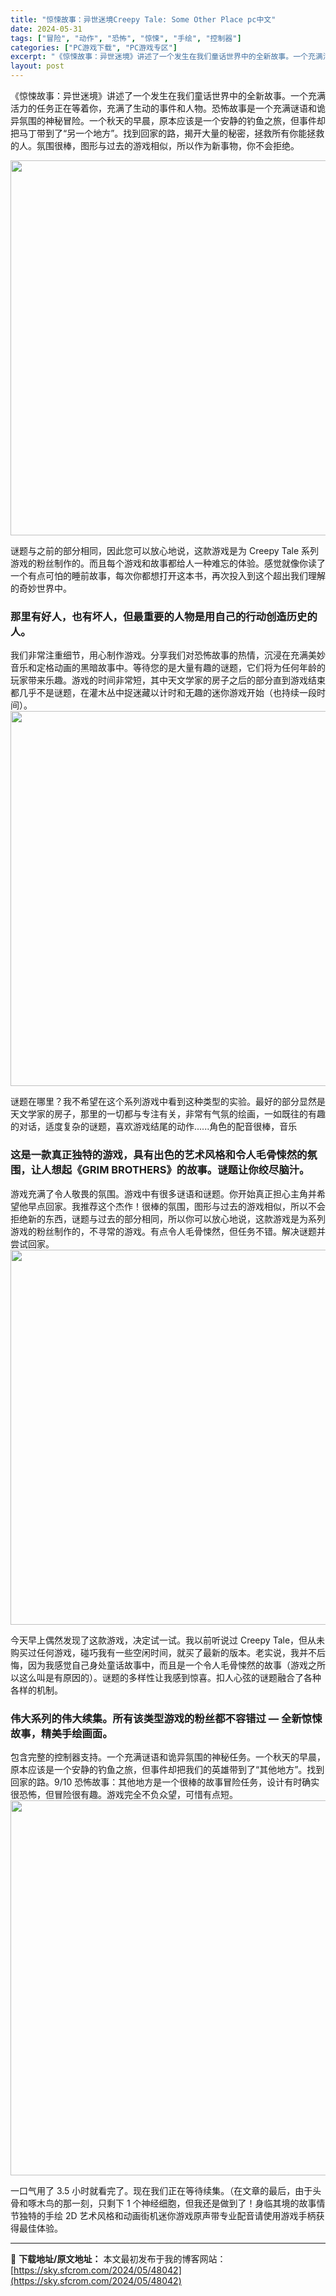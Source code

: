 ```yaml
---
title: "惊悚故事：异世迷境Creepy Tale: Some Other Place pc中文"
date: 2024-05-31
tags: ["冒险", "动作", "恐怖", "惊悚", "手绘", "控制器"]
categories: ["PC游戏下载", "PC游戏专区"]
excerpt: "《惊悚故事：异世迷境》讲述了一个发生在我们童话世界中的全新故事。一个充满活力的任务正在等着你，充满了生动的事件和人物。恐怖故事是一个充满谜语和诡异氛围的神秘冒险。一个秋天的早晨，原本应该是一个安静的钓鱼之旅，但事件却把马丁带到了“另一个地方”。找到回家的路，揭开大量的秘密，拯救所有你能拯救的人。氛围&hellip;"
layout: post
---
```


《惊悚故事：异世迷境》讲述了一个发生在我们童话世界中的全新故事。一个充满活力的任务正在等着你，充满了生动的事件和人物。恐怖故事是一个充满谜语和诡异氛围的神秘冒险。一个秋天的早晨，原本应该是一个安静的钓鱼之旅，但事件却把马丁带到了“另一个地方”。找到回家的路，揭开大量的秘密，拯救所有你能拯救的人。氛围很棒，图形与过去的游戏相似，所以作为新事物，你不会拒绝。

<img class="aligncenter size-full wp-image-48046" src="https://sky.sfcrom.com/wp-content/uploads/2024/05/2024053101023991.jpg" alt="" width="1200" height="600" />

谜题与之前的部分相同，因此您可以放心地说，这款游戏是为 Creepy Tale 系列游戏的粉丝制作的。而且每个游戏和故事都给人一种难忘的体验。感觉就像你读了一个有点可怕的睡前故事，每次你都想打开这本书，再次投入到这个超出我们理解的奇妙世界中。
<h3>那里有好人，也有坏人，但最重要的人物是用自己的行动创造历史的人。</h3>
我们非常注重细节，用心制作游戏。分享我们对恐怖故事的热情，沉浸在充满美妙音乐和定格动画的黑暗故事中。等待您的是大量有趣的谜题，它们将为任何年龄的玩家带来乐趣。游戏的时间非常短，其中天文学家的房子之后的部分直到游戏结束都几乎不是谜题，在灌木丛中捉迷藏以计时和无趣的迷你游戏开始（也持续一段时间）。

<img class="aligncenter size-full wp-image-48045" src="https://sky.sfcrom.com/wp-content/uploads/2024/05/2024053101023810-1.jpg" alt="" width="1200" height="600" />

谜题在哪里？我不希望在这个系列游戏中看到这种类型的实验。最好的部分显然是天文学家的房子，那里的一切都与专注有关，非常有气氛的绘画，一如既往的有趣的对话，适度复杂的谜题，喜欢游戏结尾的动作......角色的配音很棒，音乐
<h3>这是一款真正独特的游戏，具有出色的艺术风格和令人毛骨悚然的氛围，让人想起《GRIM BROTHERS》的故事。谜题让你绞尽脑汁。</h3>
游戏充满了令人敬畏的氛围。游戏中有很多谜语和谜题。你开始真正担心主角并希望他早点回家。我推荐这个杰作！很棒的氛围，图形与过去的游戏相似，所以不会拒绝新的东西，谜题与过去的部分相同，所以你可以放心地说，这款游戏是为系列游戏的粉丝制作的，不寻常的游戏。有点令人毛骨悚然，但任务不错。解决谜题并尝试回家。

<img class="aligncenter size-full wp-image-48044" src="https://sky.sfcrom.com/wp-content/uploads/2024/05/2024053101023810.jpg" alt="" width="1200" height="600" />

今天早上偶然发现了这款游戏，决定试一试。我以前听说过 Creepy Tale，但从未购买过任何游戏，碰巧我有一些空闲时间，就买了最新的版本。老实说，我并不后悔，因为我感觉自己身处童话故事中，而且是一个令人毛骨悚然的故事（游戏之所以这么叫是有原因的）。谜题的多样性让我感到惊喜。扣人心弦的谜题融合了各种各样的机制。
<h3>伟大系列的伟大续集。所有该类型游戏的粉丝都不容错过 — 全新惊悚故事，精美手绘画面。</h3>
包含完整的控制器支持。一个充满谜语和诡异氛围的神秘任务。一个秋天的早晨，原本应该是一个安静的钓鱼之旅，但事件却把我们的英雄带到了“其他地方”。找到回家的路。9/10 恐怖故事：其他地方是一个很棒的故事冒险任务，设计有时确实很恐怖，但冒险很有趣。游戏完全不负众望，可惜有点短。

<img class="aligncenter size-full wp-image-48043" src="https://sky.sfcrom.com/wp-content/uploads/2024/05/2024053101023684.jpg" alt="" width="1200" height="600" />

一口气用了 3.5 小时就看完了。现在我们正在等待续集。（在文章的最后，由于头骨和啄木鸟的那一刻，只剩下 1 个神经细胞，但我还是做到了！身临其境的故事情节独特的手绘 2D 艺术风格和动画街机迷你游戏原声带专业配音请使用游戏手柄获得最佳体验。

---
📖 **下载地址/原文地址：** 本文最初发布于我的博客网站：[https://sky.sfcrom.com/2024/05/48042](https://sky.sfcrom.com/2024/05/48042)
